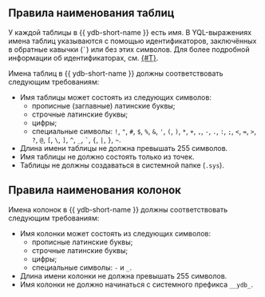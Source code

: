## Правила наименования таблиц

У каждой таблицы в {{ ydb-short-name }} есть имя. В YQL-выражениях имена таблиц указываются с помощью идентификаторов, заключённых в обратные кавычки (`` ` ``) или без этих символов. Для более подробной информации об идентификаторах, см. [{#T}](../../../yql/reference/syntax/lexer.md#keywords-and-ids).

Имена таблиц в {{ ydb-short-name }} должны соответствовать следующим требованиям:

- Имя таблицы может состоять из следующих символов:
    - прописные (заглавные) латинские буквы;
    - строчные латинские буквы;
    - цифры;
    - специальные символы: `!`, `"`, `#`, `$`, `%`, `&`, `'`, `(`, `)`, `*`, `+`, `,`, `-`, `.`, `:`, `;`, `<`, `=`, `>`, `?`, `@`, `[`, `\`, `]`, `^`, `_`, `` ` ``, `{`, `|`, `}`, `~`.
- Длина имени таблицы не должна превышать 255 символов.
- Имя таблицы не должно состоять только из точек.
- Таблицы не должны создаваться в системной папке (`.sys`).

## Правила наименования колонок

Имена колонок в {{ ydb-short-name }} должны соответствовать следующим требованиям:

- Имя колонки может состоять из следующих символов:
    - прописные латинские буквы;
    - строчные латинские буквы;
    - цифры;
    - специальные символы: `-` и `_`.
- Длина имени колонки не должна превышать 255 символов.
- Имя колонки не должно начинаться с системного префикса `__ydb_`.

